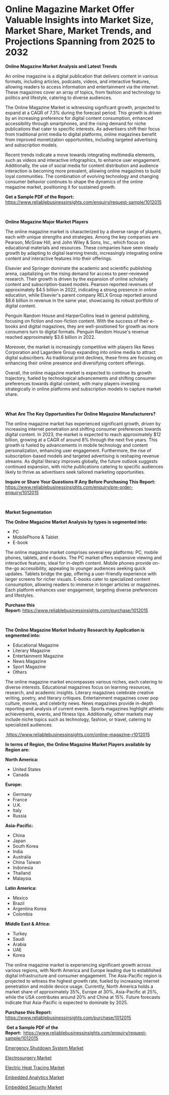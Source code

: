 <p><h1>Online Magazine Market Offer Valuable Insights into Market Size, Market Share, Market Trends, and Projections Spanning from 2025 to 2032</h1></p><p><strong>Online Magazine Market Analysis and Latest Trends</strong></p>
<p><p>An online magazine is a digital publication that delivers content in various formats, including articles, podcasts, videos, and interactive features, allowing readers to access information and entertainment via the internet. These magazines cover an array of topics, from fashion and technology to politics and lifestyle, catering to diverse audiences.</p><p>The Online Magazine Market is witnessing significant growth, projected to expand at a CAGR of 7.3% during the forecast period. This growth is driven by an increasing preference for digital content consumption, enhanced accessibility through smartphones, and the rising demand for niche publications that cater to specific interests. As advertisers shift their focus from traditional print media to digital platforms, online magazines benefit from improved monetization opportunities, including targeted advertising and subscription models.</p><p>Recent trends indicate a move towards integrating multimedia elements, such as videos and interactive infographics, to enhance user engagement. Additionally, the use of social media for content distribution and audience interaction is becoming more prevalent, allowing online magazines to build loyal communities. The combination of evolving technology and changing consumer behavior continues to shape the dynamics of the online magazine market, positioning it for sustained growth.</p></p>
<p><strong>Get a Sample PDF of the Report:&nbsp;</strong> <a href="https://www.reliablebusinessinsights.com/enquiry/request-sample/1012015?utm_campaign=115&utm_medium=2&utm_source=Github&utm_content=ia&utm_term=06032025&utm_id=online-magazine">https://www.reliablebusinessinsights.com/enquiry/request-sample/1012015</a></p>
<p>&nbsp;</p>
<p><strong>Online Magazine Major Market Players</strong></p>
<p><p>The online magazine market is characterized by a diverse range of players, each with unique strengths and strategies. Among the key companies are Pearson, McGraw Hill, and John Wiley & Sons, Inc., which focus on educational materials and resources. These companies have seen steady growth by adapting to digital learning trends, increasingly integrating online content and interactive features into their offerings.</p><p>Elsevier and Springer dominate the academic and scientific publishing arena, capitalizing on the rising demand for access to peer-reviewed research. Their growth is driven by the expansion of online scholarly content and subscription-based models. Pearson reported revenues of approximately $4.5 billion in 2022, indicating a strong presence in online education, while Elsevier's parent company RELX Group reported around $8.6 billion in revenue in the same year, showcasing its robust portfolio of digital content.</p><p>Penguin Random House and HarperCollins lead in general publishing, focusing on fiction and non-fiction content. With the success of their e-books and digital magazines, they are well-positioned for growth as more consumers turn to digital formats. Penguin Random House's revenue reached approximately $3.6 billion in 2022. </p><p>Moreover, the market is increasingly competitive with players like News Corporation and Lagardere Group expanding into online media to attract digital subscribers. As traditional print declines, these firms are focusing on enhancing their online presence and diversifying content offerings.</p><p>Overall, the online magazine market is expected to continue its growth trajectory, fueled by technological advancements and shifting consumer preferences towards digital content, with many players investing strategically in online platforms and subscription models to capture market share.</p></p>
<p>&nbsp;</p>
<p><strong>What Are The Key Opportunities For Online Magazine Manufacturers?</strong></p>
<p><p>The online magazine market has experienced significant growth, driven by increasing internet penetration and shifting consumer preferences towards digital content. In 2023, the market is expected to reach approximately $12 billion, growing at a CAGR of around 8% through the next five years. This growth is fueled by advancements in mobile technology and content personalization, enhancing user engagement. Furthermore, the rise of subscription-based models and targeted advertising is reshaping revenue streams. As digital literacy improves globally, the future outlook suggests continued expansion, with niche publications catering to specific audiences likely to thrive as advertisers seek tailored marketing opportunities.</p></p>
<p><strong>Inquire or Share Your Questions If Any Before Purchasing This Report:</strong> <a href="https://www.reliablebusinessinsights.com/enquiry/pre-order-enquiry/1012015?utm_campaign=115&utm_medium=2&utm_source=Github&utm_content=ia&utm_term=06032025&utm_id=online-magazine">https://www.reliablebusinessinsights.com/enquiry/pre-order-enquiry/1012015</a></p>
<p>&nbsp;</p>
<p><strong>Market Segmentation</strong></p>
<p><strong>The Online Magazine Market Analysis by types is segmented into:</strong></p>
<p><ul><li>PC</li><li>MobilePhone & Tablet</li><li>E-book</li></ul></p>
<p><p>The online magazine market comprises several key platforms: PC, mobile phones, tablets, and e-books. The PC market offers expansive viewing and interactive features, ideal for in-depth content. Mobile phones provide on-the-go accessibility, appealing to younger audiences seeking quick updates. Tablets bridge the gap, offering a user-friendly experience with larger screens for richer visuals. E-books cater to specialized content consumption, allowing readers to immerse in longer articles or magazines. Each platform enhances user engagement, targeting diverse preferences and lifestyles.</p></p>
<p><strong>Purchase this Report:&nbsp;</strong><a href="https://www.reliablebusinessinsights.com/purchase/1012015?utm_campaign=115&utm_medium=2&utm_source=Github&utm_content=ia&utm_term=06032025&utm_id=online-magazine">https://www.reliablebusinessinsights.com/purchase/1012015</a></p>
<p>&nbsp;</p>
<p><strong>The Online Magazine Market Industry Research by Application is segmented into:</strong></p>
<p><ul><li>Educational Magazine</li><li>Literary Magazine</li><li>Entertainment Magazine</li><li>News Magazine</li><li>Sport Magazine</li><li>Others</li></ul></p>
<p><p>The online magazine market encompasses various niches, each catering to diverse interests. Educational magazines focus on learning resources, research, and academic insights. Literary magazines celebrate creative writing, poetry, and literary critiques. Entertainment magazines cover pop culture, movies, and celebrity news. News magazines provide in-depth reporting and analysis of current events. Sports magazines highlight athletic achievements, events, and fitness tips. Additionally, other markets may include niche topics such as technology, fashion, or travel, catering to specialized audiences.</p></p>
<p><a href="https://www.reliablebusinessinsights.com/online-magazine-r1012015?utm_campaign=115&utm_medium=2&utm_source=Github&utm_content=ia&utm_term=06032025&utm_id=online-magazine">&nbsp;https://www.reliablebusinessinsights.com/online-magazine-r1012015</a></p>
<p><strong>In terms of Region, the Online Magazine Market Players available by Region are:</strong></p>
<p>
    <p> <strong> North America: </strong>
        <ul>
            <li>United States</li>
            <li>Canada</li>
        </ul>
        </p> 
    <p> <strong> Europe: </strong>
        <ul>
            <li>Germany</li>
            <li>France</li>
            <li>U.K.</li>
            <li>Italy</li>
            <li>Russia</li>
        </ul>
        </p> 
    <p> <strong> Asia-Pacific: </strong>
        <ul>
            <li>China</li>
            <li>Japan</li>
            <li>South Korea</li>
            <li>India</li>
            <li>Australia</li>
            <li>China Taiwan</li>
            <li>Indonesia</li>
            <li>Thailand</li>
            <li>Malaysia</li>
        </ul>
        </p> 
    <p> <strong> Latin America: </strong>
        <ul>
            <li>Mexico</li>
            <li>Brazil</li>
            <li>Argentina Korea</li>
            <li>Colombia</li>
        </ul>
        </p> 
    <p> <strong> Middle East & Africa: </strong>
        <ul>
            <li>Turkey</li>
            <li>Saudi</li>
            <li>Arabia</li>
            <li>UAE</li>
            <li>Korea</li>
        </ul>
    </p>
    </p>
<p><p>The online magazine market is experiencing significant growth across various regions, with North America and Europe leading due to established digital infrastructure and consumer engagement. The Asia-Pacific region is projected to witness the highest growth rate, fueled by increasing internet penetration and mobile device usage. Currently, North America holds a market share of approximately 35%, Europe at 30%, Asia-Pacific at 25%, while the USA contributes around 20% and China at 15%. Future forecasts indicate that Asia-Pacific is expected to dominate by 2025.</p></p>
<p><strong>Purchase this Report: </strong><a href="https://www.reliablebusinessinsights.com/purchase/1012015?utm_campaign=115&utm_medium=2&utm_source=Github&utm_content=ia&utm_term=06032025&utm_id=online-magazine">https://www.reliablebusinessinsights.com/purchase/1012015</a></p>
<p>&nbsp;<strong>Get a Sample PDF of the Report:&nbsp;&nbsp;</strong><a href="https://www.reliablebusinessinsights.com/enquiry/request-sample/1012015?utm_campaign=115&utm_medium=2&utm_source=Github&utm_content=ia&utm_term=06032025&utm_id=online-magazine">https://www.reliablebusinessinsights.com/enquiry/request-sample/1012015</a></p>
<p><strong></strong></p>
<p><p><a href="https://github.com/reeseberro3j/Market-Research-Report-List-1/blob/main/emergency-shutdown-system-market.md?utm_campaign=115&utm_medium=2&utm_source=Github&utm_content=ia&utm_term=06032025&utm_id=online-magazine">Emergency Shutdown System Market</a></p><p><a href="https://github.com/shroffuhpa/Market-Research-Report-List-1/blob/main/electrosurgery-market.md?utm_campaign=115&utm_medium=2&utm_source=Github&utm_content=ia&utm_term=06032025&utm_id=online-magazine">Electrosurgery Market</a></p><p><a href="https://github.com/dafertsuria/Market-Research-Report-List-1/blob/main/electric-heat-tracing-market.md?utm_campaign=115&utm_medium=2&utm_source=Github&utm_content=ia&utm_term=06032025&utm_id=online-magazine">Electric Heat Tracing Market</a></p><p><a href="https://github.com/pockettifere14/Market-Research-Report-List-1/blob/main/embedded-analytics-market.md?utm_campaign=115&utm_medium=2&utm_source=Github&utm_content=ia&utm_term=06032025&utm_id=online-magazine">Embedded Analytics Market</a></p><p><a href="https://github.com/billejuman43/Market-Research-Report-List-1/blob/main/embedded-security-market.md?utm_campaign=115&utm_medium=2&utm_source=Github&utm_content=ia&utm_term=06032025&utm_id=online-magazine">Embedded Security Market</a></p></p>